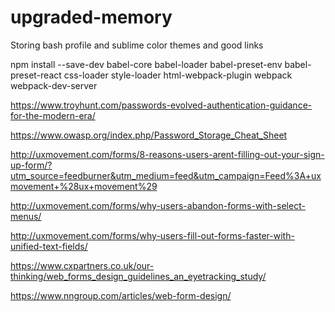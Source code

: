 # upgraded-memory
Storing bash profile and sublime color themes and good links

npm install --save-dev babel-core babel-loader babel-preset-env babel-preset-react css-loader style-loader html-webpack-plugin webpack webpack-dev-server

https://www.troyhunt.com/passwords-evolved-authentication-guidance-for-the-modern-era/

https://www.owasp.org/index.php/Password_Storage_Cheat_Sheet

http://uxmovement.com/forms/8-reasons-users-arent-filling-out-your-sign-up-form/?utm_source=feedburner&utm_medium=feed&utm_campaign=Feed%3A+uxmovement+%28ux+movement%29

http://uxmovement.com/forms/why-users-abandon-forms-with-select-menus/

http://uxmovement.com/forms/why-users-fill-out-forms-faster-with-unified-text-fields/

https://www.cxpartners.co.uk/our-thinking/web_forms_design_guidelines_an_eyetracking_study/

https://www.nngroup.com/articles/web-form-design/
